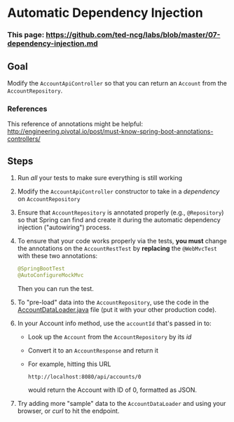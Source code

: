 # Automatic Dependency Injection

### This page: https://github.com/ted-ncg/labs/blob/master/07-dependency-injection.md

## Goal

Modify the `AccountApiController` so that you can return an `Account` from the `AccountRepository`.

### References

This reference of annotations might be helpful: http://engineering.pivotal.io/post/must-know-spring-boot-annotations-controllers/

## Steps

1. Run *all* your tests to make sure everything is still working

1. Modify the `AccountApiController` constructor to take in a *dependency* on `AccountRepository`

1. Ensure that `AccountRepository` is annotated properly (e.g., `@Repository`) so that Spring can find and create it during the automatic dependency injection ("autowiring") process.

1. To ensure that your code works properly via the tests, **you must** change the annotations on the `AccountRestTest` by **replacing** the `@WebMvcTest` with these two annotations:

      ```java
      @SpringBootTest
      @AutoConfigureMockMvc
      ```
    
   Then you can run the test.

1. To "pre-load" data into the `AccountRepository`, use the code in the [AccountDataLoader.java](https://github.com/ted-ncg/labs/blob/master/AccountDataLoader.java) file (put it with your other production code).

1. In your Account info method, use the `accountId` that's passed in to:

    * Look up the `Account` from the `AccountRepository` by its *id*
    
    * Convert it to an `AccountResponse` and return it

    * For example, hitting this URL
    
      `http://localhost:8080/api/accounts/0`
    
      would return the Account with ID of 0, formatted as JSON.

1. Try adding more "sample" data to the `AccountDataLoader` and using your browser, or *curl* to hit the endpoint.
